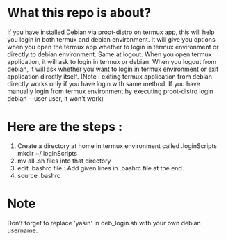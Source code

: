 # What this repo is about?
If you have installed Debian via proot-distro on termux app, this will help you login in both termux and debian environment. It will give you options when you open the termux app whether to login in termux environment or directly to debian environment. Same at logout. 
When you open termux application, it will ask to login in termux or debian. 
When you logout from debian, it will ask whether you want to login in termux environment or exit application directly itself. (Note : exiting termux application from debian directly works only if you have login with same method. If you have manually login from termux environment by executing proot-distro login debian --user user, it won't work)

# Here are the steps :
1) Create a directory at home in termux environment called .loginScripts mkdir ~/.loginScripts
2) mv all .sh files into that directory
3) edit .bashrc file : Add given lines in .bashrc file at the end.
4) source .bashrc
   
# Note
Don't forget to replace 'yasin' in deb_login.sh with your own debian username.

